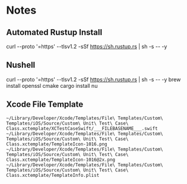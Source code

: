 # Notes

## Automated Rustup Install

curl --proto '=https' --tlsv1.2 -sSf https://sh.rustup.rs | sh -s -- -y

## Nushell

curl --proto '=https' --tlsv1.2 -sSf https://sh.rustup.rs | sh -s -- -y
brew install openssl cmake
cargo install nu

## Xcode File Template

`~/Library/Developer/Xcode/Templates/File\ Templates/Custom\ Templates/iOS/Source/Custom\ Unit\ Test\ Case\ Class.xctemplate/XCTestCaseSwift/___FILEBASENAME___.swift`
`~/Library/Developer/Xcode/Templates/File\ Templates/Custom\ Templates/iOS/Source/Custom\ Unit\ Test\ Case\ Class.xctemplate/TemplateIcon-1016.png`
`~/Library/Developer/Xcode/Templates/File\ Templates/Custom\ Templates/iOS/Source/Custom\ Unit\ Test\ Case\ Class.xctemplate/TemplateIcon-1016@2x.png`
`~/Library/Developer/Xcode/Templates/File\ Templates/Custom\ Templates/iOS/Source/Custom\ Unit\ Test\ Case\ Class.xctemplate/TemplateInfo.plist`
